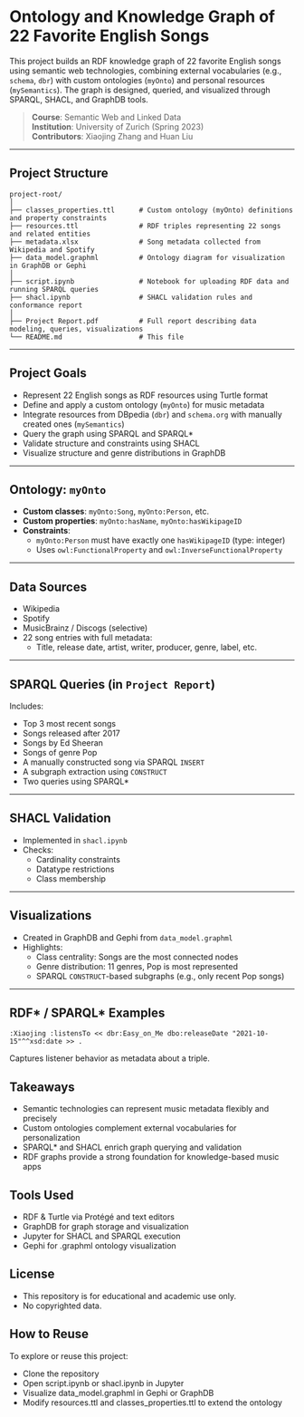 # Ontology and Knowledge Graph of 22 Favorite English Songs

This project builds an RDF knowledge graph of 22 favorite English songs using semantic web technologies, combining external vocabularies (e.g., `schema`, `dbr`) with custom ontologies (`myOnto`) and personal resources (`mySemantics`). The graph is designed, queried, and visualized through SPARQL, SHACL, and GraphDB tools.

> **Course**: Semantic Web and Linked Data  
> **Institution**: University of Zurich (Spring 2023)  
> **Contributors**: Xiaojing Zhang and Huan Liu

---

## Project Structure

```text
project-root/
│
├── classes_properties.ttl      # Custom ontology (myOnto) definitions and property constraints
├── resources.ttl               # RDF triples representing 22 songs and related entities
├── metadata.xlsx               # Song metadata collected from Wikipedia and Spotify
├── data_model.graphml          # Ontology diagram for visualization in GraphDB or Gephi
│
├── script.ipynb                # Notebook for uploading RDF data and running SPARQL queries
├── shacl.ipynb                 # SHACL validation rules and conformance report
│
├── Project Report.pdf          # Full report describing data modeling, queries, visualizations
└── README.md                   # This file
```


---

## Project Goals

- Represent 22 English songs as RDF resources using Turtle format  
- Define and apply a custom ontology (`myOnto`) for music metadata  
- Integrate resources from DBpedia (`dbr`) and `schema.org` with manually created ones (`mySemantics`)  
- Query the graph using SPARQL and SPARQL*  
- Validate structure and constraints using SHACL  
- Visualize structure and genre distributions in GraphDB  

---

## Ontology: `myOnto`

- **Custom classes**: `myOnto:Song`, `myOnto:Person`, etc.  
- **Custom properties**: `myOnto:hasName`, `myOnto:hasWikipageID`  
- **Constraints**:
  - `myOnto:Person` must have exactly one `hasWikipageID` (type: integer)  
  - Uses `owl:FunctionalProperty` and `owl:InverseFunctionalProperty`  

---

## Data Sources

- Wikipedia  
- Spotify  
- MusicBrainz / Discogs (selective)  
- 22 song entries with full metadata:
  - Title, release date, artist, writer, producer, genre, label, etc.

---

## SPARQL Queries (in `Project Report`)

Includes:

- Top 3 most recent songs  
- Songs released after 2017  
- Songs by Ed Sheeran  
- Songs of genre Pop  
- A manually constructed song via SPARQL `INSERT`  
- A subgraph extraction using `CONSTRUCT`  
- Two queries using SPARQL*

---

## SHACL Validation

- Implemented in `shacl.ipynb`
- Checks:
  - Cardinality constraints  
  - Datatype restrictions  
  - Class membership

---

## Visualizations

- Created in GraphDB and Gephi from `data_model.graphml`  
- Highlights:
  - Class centrality: Songs are the most connected nodes  
  - Genre distribution: 11 genres, Pop is most represented  
  - SPARQL `CONSTRUCT`-based subgraphs (e.g., only recent Pop songs)

---

## RDF* / SPARQL* Examples

```turtle
:Xiaojing :listensTo << dbr:Easy_on_Me dbo:releaseDate "2021-10-15"^^xsd:date >> .
```

Captures listener behavior as metadata about a triple.

## Takeaways

- Semantic technologies can represent music metadata flexibly and precisely 
- Custom ontologies complement external vocabularies for personalization 
- SPARQL* and SHACL enrich graph querying and validation 
- RDF graphs provide a strong foundation for knowledge-based music apps

## Tools Used

-  RDF & Turtle via Protégé and text editors 
- GraphDB for graph storage and visualization 
- Jupyter for SHACL and SPARQL execution 
- Gephi for .graphml ontology visualization

## License

- This repository is for educational and academic use only.
- No copyrighted data.

## How to Reuse

To explore or reuse this project:

- Clone the repository 
- Open script.ipynb or shacl.ipynb in Jupyter 
- Visualize data_model.graphml in Gephi or GraphDB 
- Modify resources.ttl and classes_properties.ttl to extend the ontology
